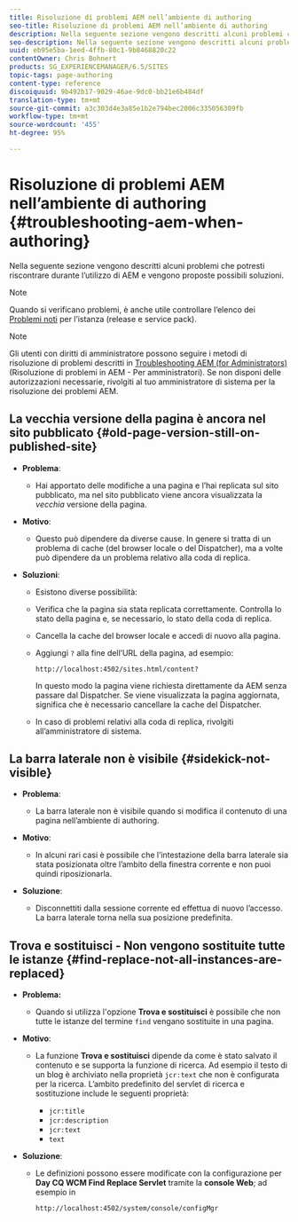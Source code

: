 ```yaml
---
title: Risoluzione di problemi AEM nell’ambiente di authoring
seo-title: Risoluzione di problemi AEM nell’ambiente di authoring
description: Nella seguente sezione vengono descritti alcuni problemi che potresti riscontrare durante l’utilizzo di AEM e vengono proposte possibili soluzioni.
seo-description: Nella seguente sezione vengono descritti alcuni problemi che potresti riscontrare durante l’utilizzo di AEM e vengono proposte possibili soluzioni.
uuid: eb95e5ba-1eed-4ffb-80c1-9b8468820c22
contentOwner: Chris Bohnert
products: SG_EXPERIENCEMANAGER/6.5/SITES
topic-tags: page-authoring
content-type: reference
discoiquuid: 9b492b17-9029-46ae-9dc0-bb21e6b484df
translation-type: tm+mt
source-git-commit: a3c303d4e3a85e1b2e794bec2006c335056309fb
workflow-type: tm+mt
source-wordcount: '455'
ht-degree: 95%

---
```



# Risoluzione di problemi AEM nell’ambiente di authoring {#troubleshooting-aem-when-authoring}

Nella seguente sezione vengono descritti alcuni problemi che potresti riscontrare durante l’utilizzo di AEM e vengono proposte possibili soluzioni.

>[!NOTE]
>
>Quando si verificano problemi, è anche utile controllare l’elenco dei [Problemi noti](/help/release-notes/known-issues.md) per l’istanza (release e service pack).

>[!NOTE]
>
>Gli utenti con diritti di amministratore possono seguire i metodi di risoluzione di problemi descritti in [Troubleshooting AEM (for Administrators) ](/help/sites-administering/troubleshoot.md)(Risoluzione di problemi in AEM - Per amministratori). Se non disponi delle autorizzazioni necessarie, rivolgiti al tuo amministratore di sistema per la risoluzione dei problemi AEM.

## La vecchia versione della pagina è ancora nel sito pubblicato {#old-page-version-still-on-published-site}

* **Problema**:

   * Hai apportato delle modifiche a una pagina e l’hai replicata sul sito pubblicato, ma nel sito pubblicato viene ancora visualizzata la *vecchia* versione della pagina.

* **Motivo**:

   * Questo può dipendere da diverse cause. In genere si tratta di un problema di cache (del browser locale o del Dispatcher), ma a volte può dipendere da un problema relativo alla coda di replica.

* **Soluzioni**:

   * Esistono diverse possibilità:
   * Verifica che la pagina sia stata replicata correttamente. Controlla lo stato della pagina e, se necessario, lo stato della coda di replica.
   * Cancella la cache del browser locale e accedi di nuovo alla pagina.
   * Aggiungi `?` alla fine dell’URL della pagina, ad esempio:

      `http://localhost:4502/sites.html/content?`

      In questo modo la pagina viene richiesta direttamente da AEM senza passare dal Dispatcher. Se viene visualizzata la pagina aggiornata, significa che è necessario cancellare la cache del Dispatcher.

   * In caso di problemi relativi alla coda di replica, rivolgiti all’amministratore di sistema.

## La barra laterale non è visibile {#sidekick-not-visible}

* **Problema**:

   * La barra laterale non è visibile quando si modifica il contenuto di una pagina nell’ambiente di authoring.

* **Motivo**:

   * In alcuni rari casi è possibile che l’intestazione della barra laterale sia stata posizionata oltre l’ambito della finestra corrente e non puoi quindi riposizionarla.

* **Soluzione**:

   * Disconnettiti dalla sessione corrente ed effettua di nuovo l’accesso. La barra laterale torna nella sua posizione predefinita.

## Trova e sostituisci - Non vengono sostituite tutte le istanze {#find-replace-not-all-instances-are-replaced}

* **Problema:**

   * Quando si utilizza l&#39;opzione **Trova e sostituisci** è possibile che non tutte le istanze del termine `find` vengano sostituite in una pagina.

* **Motivo**:

   * La funzione **Trova e sostituisci** dipende da come è stato salvato il contenuto e se supporta la funzione di ricerca. Ad esempio il testo di un blog è archiviato nella proprietà `jcr:text` che non è configurata per la ricerca. L’ambito predefinito del servlet di ricerca e sostituzione include le seguenti proprietà:

      * `jcr:title`
      * `jcr:description`
      * `jcr:text`
      * `text`

* **Soluzione**:

   * Le definizioni possono essere modificate con la configurazione per **Day CQ WCM Find Replace Servlet** tramite la **console Web**; ad esempio in

      `http://localhost:4502/system/console/configMgr`


